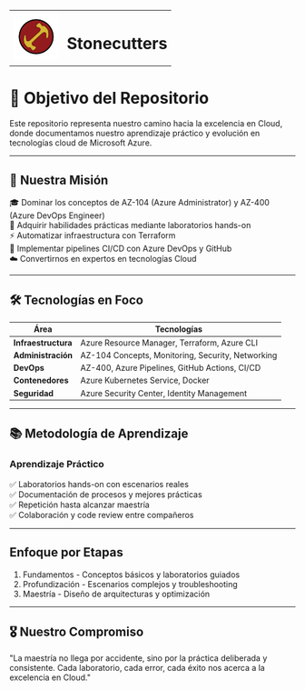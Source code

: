 <table>
  <tr >
    <td align="left">
      <img src="./Images/LogoMagios.jpg" alt="Logo" width="80">
    </td>
    <td>
      <h1>Stonecutters</h1>
    </td>
  </tr>
</table>


# 🎯 Objetivo del Repositorio
Este repositorio representa nuestro camino hacia la excelencia en Cloud, donde documentamos nuestro aprendizaje práctico y evolución en tecnologías cloud de Microsoft Azure.
***

## 🚀 Nuestra Misión

🎓 Dominar los conceptos de AZ-104 (Azure Administrator) y AZ-400 (Azure DevOps Engineer)  
🔧 Adquirir habilidades prácticas mediante laboratorios hands-on  
⚡ Automatizar infraestructura con Terraform  
🔄 Implementar pipelines CI/CD con Azure DevOps y GitHub  
☁️ Convertirnos en expertos en tecnologías Cloud

---


## 🛠️ Tecnologías en Foco
| Área | Tecnologías |
|------|-------------|
| **Infraestructura** | Azure Resource Manager, Terraform, Azure CLI |
| **Administración** | AZ-104 Concepts, Monitoring, Security, Networking |
| **DevOps** | AZ-400, Azure Pipelines, GitHub Actions, CI/CD |
| **Contenedores** | Azure Kubernetes Service, Docker |
| **Seguridad** | Azure Security Center, Identity Management |
***


## 📚 Metodología de Aprendizaje
### Aprendizaje Práctico

✅ Laboratorios hands-on con escenarios reales  
✅ Documentación de procesos y mejores prácticas  
✅ Repetición hasta alcanzar maestría  
✅ Colaboración y code review entre compañeros
***


## Enfoque por Etapas
1. Fundamentos - Conceptos básicos y laboratorios guiados
2. Profundización - Escenarios complejos y troubleshooting
3. Maestría - Diseño de arquitecturas y optimización
<hr>


## 🎖️ Nuestro Compromiso
"La maestría no llega por accidente, sino por la práctica deliberada y consistente. Cada laboratorio, cada error, cada éxito nos acerca a la excelencia en Cloud."